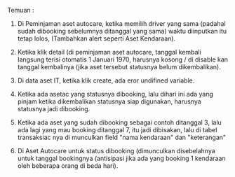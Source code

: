 Temuan :

1. Di Peminjaman aset autocare, ketika memilih driver yang sama (padahal sudah dibooking sebelumnya ditanggal yang sama) waktu diinputkan itu tetap lolos, (Tambahkan alert seperti Aset Kendaraan).


2. Ketika klik detail (di peminjaman aset autocare, tanggal kembali langsung terisi otomatis 1 Januari 1970, harusnya kosong / di disable kan tanggal kembalinya (jika aset tersebut statusnya belum dikembalikan).


3. Di data aset IT, ketika klik create, ada eror undifined variable.


4. Ketika ada asetac yang statusnya dibooking, lalu dihari ini ada yang pinjam ketika dikembalikan statusnya siap digunakan, harusnya statusnya jadi dibooking.


5. Ketika ada aset yang sudah dibooking sebagai contoh ditanggal 3, lalu ada lagi yang mau booking ditanggal 7, itu jadi dibisakan, lalu di tabel transaksiac nya di munculkan field "nama kendaraan" dan "keterangan"


6. Di Aset Autocare untuk status dibooking (dimunculkan disebelahnya untuk tanggal bookingnya (antisipasi jika ada yang booking 1 kendaraan oleh beberapa orang di beda hari).
